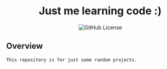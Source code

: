 <div align="center">

# Just me learning code :)
![GitHub License](https://img.shields.io/github/license/prog-pog/kaltutoring)

</div>

## Overview

    This repository is for just some random projects.